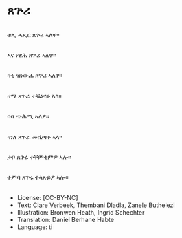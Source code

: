 # ጸጕሪ

##
ቱሊ ሓጺር ጸጕሪ ኣለዋ።

##
ኣና ነዊሕ ጸጕሪ ኣለዋ።

##
ካቲ ዝነውሐ ጸጕሪ ኣለዋ።

##
ዛማ ጸጕራ ተቘኒናቶ ኣላ።

##
ባባ ጭሕሚ ኣለዎ።

##
ዛነለ ጸጕራ መሺጣቶ ኣላ።

##
ታቦ ጸጕሩ ተቐምቂምዎ ኣሎ።

##
ተምባ ጸጕሩ ተላጽይዎ ኣሎ።

##
* License: [CC-BY-NC]
* Text: Clare Verbeek, Thembani Dladla, Zanele Buthelezi
* Illustration: Bronwen Heath, Ingrid Schechter
* Translation: Daniel Berhane Habte
* Language: ti

